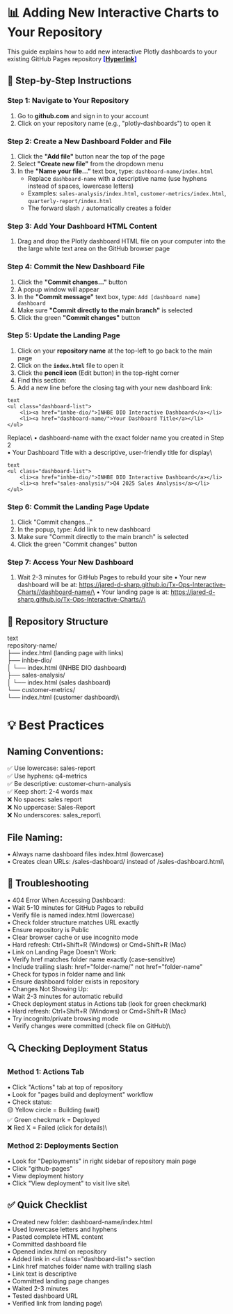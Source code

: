 # 📊 Adding New Interactive Charts to Your Repository
This guide explains how to add new interactive Plotly dashboards to your existing GitHub Pages repository     <span style="color:blue;">**[[Hyperlink](https://jared-d-sharp.github.io/Tx-Ops-Interactive-Charts/)]**</span>

## 🚀 Step-by-Step Instructions

### Step 1: Navigate to Your Repository
1. Go to **github.com** and sign in to your account
2. Click on your repository name (e.g., "plotly-dashboards") to open it

### Step 2: Create a New Dashboard Folder and File
1. Click the **"Add file"** button near the top of the page
2. Select **"Create new file"** from the dropdown menu
3. In the **"Name your file..."** text box, type: `dashboard-name/index.html`
   - Replace `dashboard-name` with a descriptive name (use hyphens instead of spaces, lowercase letters)
   - Examples: `sales-analysis/index.html`, `customer-metrics/index.html`, `quarterly-report/index.html`
   - The forward slash `/` automatically creates a folder

### Step 3: Add Your Dashboard HTML Content
1. Drag and drop the Plotly dashboard HTML file on your computer into the the large white text area on the GitHub browser page

### Step 4: Commit the New Dashboard File
1. Click the **"Commit changes..."** button
2. A popup window will appear
3. In the **"Commit message"** text box, type: `Add [dashboard name] dashboard`
4. Make sure **"Commit directly to the main branch"** is selected
5. Click the green **"Commit changes"** button

### Step 5: Update the Landing Page
1. Click on your **repository name** at the top-left to go back to the main page
2. Click on the **`index.html`** file to open it
3. Click the **pencil icon** (Edit button) in the top-right corner
4. Find this section:
5. Add a new line before the closing </ul> tag with your new dashboard link:

```
text
<ul class="dashboard-list">
    <li><a href="inhbe-dio/">INHBE DIO Interactive Dashboard</a></li>
    <li><a href="dashboard-name/">Your Dashboard Title</a></li>
</ul>
```

Replace\ 
• dashboard-name with the exact folder name you created in Step 2\
• Your Dashboard Title with a descriptive, user-friendly title for display\

```
text
<ul class="dashboard-list">
    <li><a href="inhbe-dio/">INHBE DIO Interactive Dashboard</a></li>
    <li><a href="sales-analysis/">Q4 2025 Sales Analysis</a></li>
</ul>
```

### Step 6: Commit the Landing Page Update
1. Click "Commit changes..."
2. In the popup, type: Add link to new dashboard
3. Make sure "Commit directly to the main branch" is selected
4. Click the green "Commit changes" button

### Step 7: Access Your New Dashboard
1. Wait 2-3 minutes for GitHub Pages to rebuild your site
• Your new dashboard will be at: https://jared-d-sharp.github.io/Tx-Ops-Interactive-Charts//dashboard-name/\
• Your landing page is at: https://jared-d-sharp.github.io/Tx-Ops-Interactive-Charts//\

## 📁 Repository Structure
text\
repository-name/\
├── index.html                    (landing page with links)\
├── inhbe-dio/\
│   └── index.html               (INHBE DIO dashboard)\
├── sales-analysis/\
│   └── index.html               (sales dashboard)\
└── customer-metrics/\
    └── index.html               (customer dashboard)\


# 💡 Best Practices

## Naming Conventions:
✅ Use lowercase: sales-report\
✅ Use hyphens: q4-metrics\
✅ Be descriptive: customer-churn-analysis\
✅ Keep short: 2-4 words max\
❌ No spaces: sales report\
❌ No uppercase: Sales-Report\
❌ No underscores: sales_report\

## File Naming:
• Always name dashboard files index.html (lowercase)\
• Creates clean URLs: /sales-dashboard/ instead of /sales-dashboard.html\

## 🔧 Troubleshooting
• 404 Error When Accessing Dashboard:\
• Wait 5-10 minutes for GitHub Pages to rebuild\
• Verify file is named index.html (lowercase)\
• Check folder structure matches URL exactly\
• Ensure repository is Public\
• Clear browser cache or use incognito mode\
• Hard refresh: Ctrl+Shift+R (Windows) or Cmd+Shift+R (Mac)\
• Link on Landing Page Doesn't Work:\
• Verify href matches folder name exactly (case-sensitive)\
• Include trailing slash: href="folder-name/" not href="folder-name"\
• Check for typos in folder name and link\
• Ensure dashboard folder exists in repository\
• Changes Not Showing Up:\
• Wait 2-3 minutes for automatic rebuild\
• Check deployment status in Actions tab (look for green checkmark)\
• Hard refresh: Ctrl+Shift+R (Windows) or Cmd+Shift+R (Mac)\
• Try incognito/private browsing mode\
• Verify changes were committed (check file on GitHub)\

## 🔍 Checking Deployment Status
### Method 1: Actions Tab
• Click "Actions" tab at top of repository\
• Look for "pages build and deployment" workflow\
• Check status:\
🟡 Yellow circle = Building (wait)\
✅ Green checkmark = Deployed\
❌ Red X = Failed (click for details)\

### Method 2: Deployments Section
• Look for "Deployments" in right sidebar of repository main page\
• Click "github-pages"\
• View deployment history\
• Click "View deployment" to visit live site\

## ✅ Quick Checklist
• Created new folder: dashboard-name/index.html\
• Used lowercase letters and hyphens\
• Pasted complete HTML content\
• Committed dashboard file\
• Opened index.html on repository\
• Added link in \<ul class="dashboard-list"> section\
• Link href matches folder name with trailing slash\
• Link text is descriptive\
• Committed landing page changes\
• Waited 2-3 minutes\
• Tested dashboard URL\
• Verified link from landing page\
